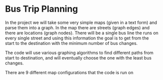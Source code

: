 # Bus Trip Planning

In the project we will take some very simple maps (given in a text form) and parse them into a graph. In the map there are streets (graph edges) and there are locations (graph nodes). There will be a single bus line the runs on every single street and using this information the goal is to get from the start to the destination with the minimum number of bus changes.

The code will use various graphing algorithms to find different paths from start to destination, and will eventually choose the one with the least bus changes.

There are 9 different map configurations that the code is run on
